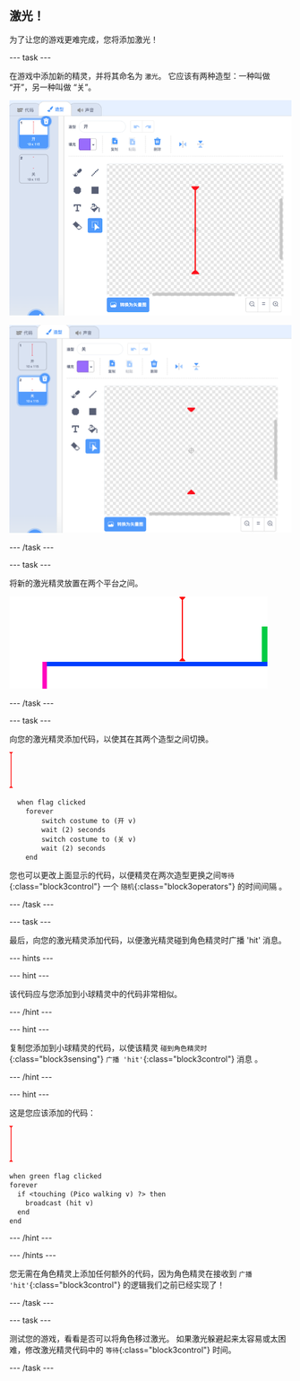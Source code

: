 ## 激光！

为了让您的游戏更难完成，您将添加激光！

--- task ---

在游戏中添加新的精灵，并将其命名为 `激光`。 它应该有两种造型：一种叫做 “开”，另一种叫做 “关”。

![截图](images/dodge-lasers-costume1.png)

![截图](images/dodge-lasers-costume2.png)

--- /task ---

--- task ---

将新的激光精灵放置在两个平台之间。

![截图](images/dodge-lasers-position.png)

--- /task ---

--- task ---

向您的激光精灵添加代码，以使其在其两个造型之间切换。

![激光精灵](images/laser_sprite.png)

```blocks3
  when flag clicked
	forever
		switch costume to (开 v)
		wait (2) seconds
		switch costume to (关 v)
		wait (2) seconds
	end
```

您也可以更改上面显示的代码，以便精灵在两次造型更换之间`等待`{:class="block3control"} 一个 `随机`{:class="block3operators"} 的时间间隔 。

--- /task ---

--- task ---

最后，向您的激光精灵添加代码，以便激光精灵碰到角色精灵时广播 'hit' 消息。

--- hints ---


--- hint ---

该代码应与您添加到小球精灵中的代码非常相似。

--- /hint ---

--- hint ---

复制您添加到小球精灵的代码，以使该精灵 `碰到角色精灵时`{:class="block3sensing"} `广播 'hit'`{:class="block3control"} 消息 。

--- /hint ---

--- hint ---

这是您应该添加的代码：

![laser sprite](images/laser_sprite.png)

```blocks3
when green flag clicked
forever 
  if <touching (Pico walking v) ?> then 
    broadcast (hit v)
  end
end
```

--- /hint ---

--- /hints ---

您无需在角色精灵上添加任何额外的代码，因为角色精灵在接收到 `广播 'hit'`{:class="block3control"} 的逻辑我们之前已经实现了！

--- /task ---

--- task ---

测试您的游戏，看看是否可以将角色移过激光。 如果激光躲避起来太容易或太困难，修改激光精灵代码中的 `等待`{:class="block3control"} 时间。

--- /task ---